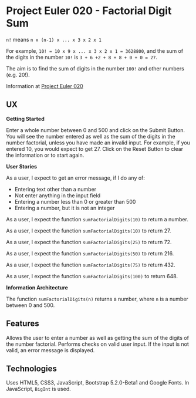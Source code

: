 # Project Euler 020 - Factorial Digit Sum

`n!` means `n x (n-1) x ... x 3 x 2 x 1`

For example, `10! = 10 x 9 x ... x 3 x 2 x 1 = 3628800`, and the sum of the
digits in the number `10!` is `3 + 6 +2 + 8 + 8 + 0 + 0 = 27`.

The aim is to find the sum of digits in the number `100!` and other numbers (e.g. 20!).

Information at [Project Euler 020](https://projecteuler.net/problem=20)

## UX

**Getting Started**

Enter a whole number between 0 and 500 and click on the Submit Button.  You will see the number entered as well as the sum of the digits in the number factorial, unless you have made an invalid input.  For example, if you entered 10, you would expect to get 27.  Click on the Reset Button to clear the information or to start again.

**User Stories**

As a user, I expect to get an error message, if I do any of:

- Entering text other than a number
- Not enter anything in the input field
- Entering a number less than 0 or greater than 500
- Entering a number, but it is not an integer

As a user, I expect the function `sumFactorialDigits(10)` to return a number.

As a user, I expect the function `sumFactorialDigits(10)` to return 27.

As a user, I expect the function `sumFactorialDigits(25)` to return 72.

As a user, I expect the function `sumFactorialDigits(50)` to return 216.

As a user, I expect the function `sumFactorialDigits(75)` to return 432.

As a user, I expect the function `sumFactorialDigits(100)` to return 648.

**Information Architecture**

The function `sumFactorialDigits(n)` returns a number, where `n` is a number between 0 and 500.

## Features

Allows the user to enter a number as well as getting the sum of the digits of the number factorial.  Performs checks on valid user input.  If the input is not valid, an error message is displayed.

## Technologies

Uses HTML5, CSS3, JavaScript, Bootstrap 5.2.0-Beta1 and Google Fonts.  In JavaScript, `BigInt` is used.

